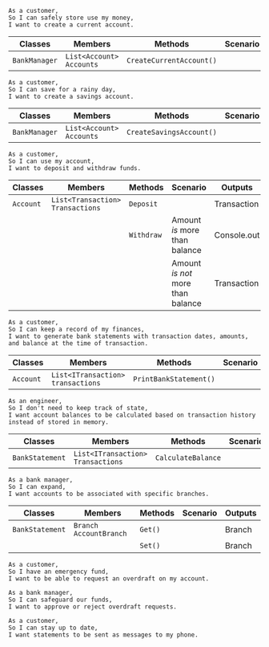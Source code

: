 ```
As a customer,
So I can safely store use my money,
I want to create a current account.
```

| Classes       | Members                  | Methods                  | Scenario  | Outputs        |
|---------------|--------------------------|--------------------------|-----------|----------------|
| `BankManager` | `List<Account> Accounts` | `CreateCurrentAccount()` |           | CurrentAccount |  


```
As a customer,
So I can save for a rainy day,
I want to create a savings account.
```

| Classes       | Members                  | Methods                  | Scenario  | Outputs        |
|---------------|--------------------------|--------------------------|-----------|----------------|
| `BankManager` | `List<Account> Accounts` | `CreateSavingsAccount()` |           | Savingsaccount |  

```
As a customer,
So I can use my account,
I want to deposit and withdraw funds.
```

| Classes   | Members                          | Methods    | Scenario                          | Outputs     |
|-----------|----------------------------------|------------|-----------------------------------|-------------|
| `Account` | `List<Transaction> Transactions` | `Deposit`  |                                   | Transaction | 
|           |                                  | `Withdraw` | Amount *is* more than balance     | Console.out |
|           |                                  |            | Amount *is not* more than balance | Transaction |


```
As a customer,
So I can keep a record of my finances,
I want to generate bank statements with transaction dates, amounts, and balance at the time of transaction.
```

| Classes   | Members                           | Methods                | Scenario  | Outputs     |
|-----------|-----------------------------------|------------------------|-----------|-------------|
| `Account` | `List<ITransaction> transactions` | `PrintBankStatement()` |           | Console.out | 


```
As an engineer,
So I don't need to keep track of state,
I want account balances to be calculated based on transaction history instead of stored in memory.
```

| Classes         | Members                           | Methods              | Scenario  | Outputs |
|-----------------|-----------------------------------|----------------------|-----------|---------|
| `BankStatement` | `List<ITransaction> Transactions` | `CalculateBalance`   |           | int     | 

```
As a bank manager,
So I can expand,
I want accounts to be associated with specific branches.
```

| Classes         | Members                | Methods   | Scenario  | Outputs |
|-----------------|------------------------|-----------|-----------|---------|
| `BankStatement` | `Branch AccountBranch` | `Get()`   |           | Branch  | 
|                 |                        | `Set()`   |           | Branch  |

      
```
As a customer,
So I have an emergency fund,
I want to be able to request an overdraft on my account.
```


```
As a bank manager,
So I can safeguard our funds,
I want to approve or reject overdraft requests.
```

```
As a customer,
So I can stay up to date,
I want statements to be sent as messages to my phone.
```
